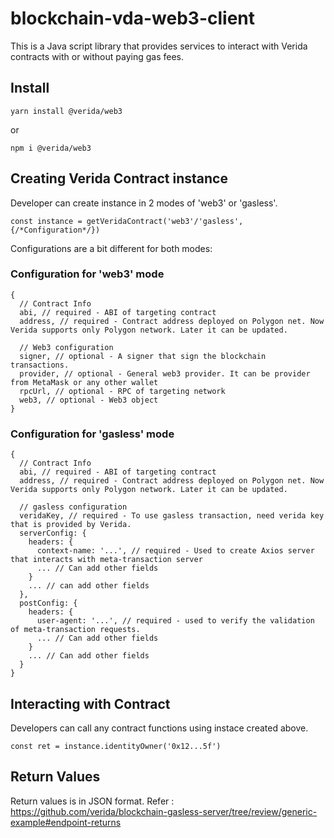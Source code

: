 # blockchain-vda-web3-client
This is a Java script library that provides services to interact with Verida contracts with or without paying gas fees.

## Install
```
yarn install @verida/web3
```
or
```
npm i @verida/web3
```

## Creating Verida Contract instance
Developer can create instance in 2 modes of 'web3' or 'gasless'.
```
const instance = getVeridaContract('web3'/'gasless', {/*Configuration*/})
```
Configurations are a bit different for both modes:
### Configuration for 'web3' mode
```
{
  // Contract Info
  abi, // required - ABI of targeting contract
  address, // required - Contract address deployed on Polygon net. Now Verida supports only Polygon network. Later it can be updated.

  // Web3 configuration
  signer, // optional - A signer that sign the blockchain transactions.
  provider, // optional - General web3 provider. It can be provider from MetaMask or any other wallet
  rpcUrl, // optional - RPC of targeting network
  web3, // optional - Web3 object
}
```
### Configuration for 'gasless' mode
```
{
  // Contract Info
  abi, // required - ABI of targeting contract
  address, // required - Contract address deployed on Polygon net. Now Verida supports only Polygon network. Later it can be updated.

  // gasless configuration
  veridaKey, // required - To use gasless transaction, need verida key that is provided by Verida.
  serverConfig: {
    headers: {
      context-name: '...', // required - Used to create Axios server that interacts with meta-transaction server
      ... // Can add other fields
    }
    ... // can add other fields
  },
  postConfig: {
    headers: {
      user-agent: '...', // required - used to verify the validation of meta-transaction requests.
      ... // Can add other fields
    }
    ... // Can add other fields
  }
}
```

## Interacting with Contract
Developers can call any contract functions using instace created above.
```
const ret = instance.identityOwner('0x12...5f')
```

## Return Values
Return values is in JSON format. 
Refer : https://github.com/verida/blockchain-gasless-server/tree/review/generic-example#endpoint-returns
